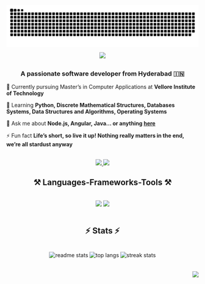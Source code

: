 <div align="center">
  <img alt="snake eating my contributions" src="https://raw.githubusercontent.com/teja137/teja137/output/github-contribution-grid-snake-dark.svg?palette=github-dark" />
</div>
<div align="center" style="font-size: 2em; font-weight: bold; margin: 0;">
  <img src="https://readme-typing-svg.herokuapp.com/?font=Orbitron&size=35&color=707070&center=true&vCenter=true&width=500&height=70&duration=4000&lines=Hi+There!+👋🏽;+I+am+Prabhu+Teja+Pamula!;" />
</div>
<h3 align="center">A passionate software developer from Hyderabad 🇮🇳</h3>
<div align="center">
 <div align="left">
   
 🔭 Currently pursuing Master’s in Computer Applications at **Vellore Institute of Technology**
 
 🌱 Learning **Python, Discrete Mathematical Structures, Databases Systems, Data Structures and Algorithms, Operating Systems**

 💬 Ask me about **Node.js, Angular, Java... or anything [here](https://github.com/teja137/teja137/issues)**

 ⚡ Fun fact **Life’s short, so live it up! Nothing really matters in the end, we’re all stardust anyway**

 </div>
 </div>
<br/>
<div align="center"> 
  <a href="https://leetcode.com/u/teja137/" target="_blank">
    <img src="https://img.shields.io/badge/-LeetCode-FFA116?style=for-the-badge&logo=LeetCode&logoColor=black" target="_blank" />
  </a>
  <a href="https://www.linkedin.com/in/prabhu-teja-pamula/" target="_blank">
    <img src="https://img.shields.io/badge/LinkedIn-0077B5?style=for-the-badge&logo=linkedin&logoColor=white" target="_blank" />
  </a>
</div>
<h2 align="center">⚒️ Languages-Frameworks-Tools ⚒️</h2>
<br/>
<div align="center">
  <img src="https://skillicons.dev/icons?i=angular,bootstrap,mui,html,css,vscode,github,figma,git,r" />
  <img src="https://skillicons.dev/icons?i=nodejs,python,javascript,typescript,c,java,mysql" /><br>
</div>
<br/>
<h2 align="center">⚡ Stats ⚡</h2>
<br/>
<div align="center">
  <img style="width: 33%" src="https://github-readme-stats-salesp07.vercel.app/api?username=teja137&count_private=true&show_icons=true&theme=dark&rank_icon=github&border_radius=10" alt="readme stats" />
  <img style="width: 22%" src="https://github-readme-stats-salesp07.vercel.app/api/top-langs/?username=teja137&langs_count=8&layout=demo&theme=dark&border_radius=10&size_weight=0.5&count_weight=0.5&exclude_repo=github-readme-stats" alt="top langs" />
  <img style="width: 35%" src="https://github-readme-streak-stats-salesp07.vercel.app/?user=teja137&count_private=true&theme=dark&border_radius=10" alt="streak stats"/>
</div>
<br/><br/>
<div align="right">
  <img height="700" src="https://i.giphy.com/media/v1.Y2lkPTc5MGI3NjExNXlodjltemU1ZTV1eGRycnFuZHY3bGhnOTM2OHYxYzEyMnc2OGd6ZCZlcD12MV9pbnRlcm5hbF9naWZfYnlfaWQmY3Q9Zw/3o8dp1ZYQ4qFrWxW6I/giphy.gif"  />
</div>
